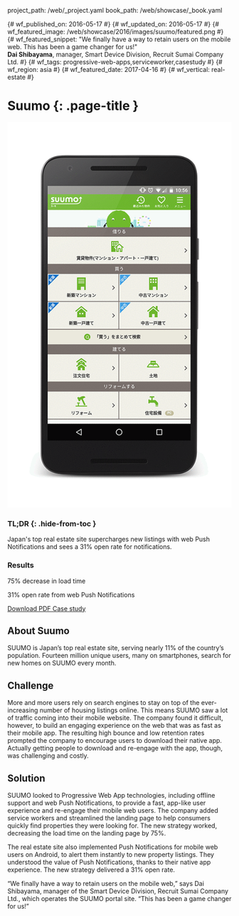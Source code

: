 project_path: /web/_project.yaml
book_path: /web/showcase/_book.yaml

{# wf_published_on: 2016-05-17 #}
{# wf_updated_on: 2016-05-17 #}
{# wf_featured_image: /web/showcase/2016/images/suumo/featured.png #}
{# wf_featured_snippet: "We finally have a way to retain users on the mobile web. This has been a game changer for us!"<br><b>Dai Shibayama</b>, manager, Smart Device Division, Recruit Sumai Company Ltd. #}
{# wf_tags: progressive-web-apps,serviceworker,casestudy #}
{# wf_region: asia #}
{# wf_featured_date: 2017-04-16 #}
{# wf_vertical: real-estate #}

# Suumo {: .page-title }

<img src="images/suumo/suumo_framed.gif" class="attempt-right">

### TL;DR {: .hide-from-toc }

Japan's top real estate site supercharges new listings with web Push
Notifications and sees a 31% open rate for notifications.

### Results

<span class="compare-yes"></span> 75% decrease in load time

<span class="compare-yes"></span> 31% open rate from web Push Notifications

<a class="button button-primary" href="pdfs/suumo.pdf">
  Download PDF Case study
</a>

## About Suumo

SUUMO is Japan’s top real estate site, serving nearly 11% of the country’s 
population. Fourteen million unique users, many on smartphones, search for
new homes on SUUMO every month.

## Challenge

More and more users rely on search engines to stay on top of the
ever-increasing number of housing listings online. This means SUUMO saw a lot
of traffic coming into their mobile website. The company found it difficult,
however, to build an engaging experience on the web that was as fast as their
mobile app. The resulting high bounce and low retention rates prompted the
company to encourage users to download their native app. Actually getting
people to download and re-engage with the app, though, was challenging and
costly. 


## Solution

SUUMO looked to Progressive Web App technologies, including offline support
and web Push Notifications, to provide a fast, app-like user experience and
re-engage their mobile web users. The company added service workers and
streamlined the landing page to help consumers quickly find properties they
were looking for. The new strategy worked, decreasing the load time on the
landing page by 75%.

The real estate site also implemented Push Notifications for mobile web
users on Android, to alert them instantly to new property listings. They
understood the value of Push Notifications, thanks to their native app
experience. The new strategy delivered a 31% open rate. 

“We finally have a way to retain users on the mobile web,” says Dai
Shibayama, manager of the Smart Device Division, Recruit Sumai Company Ltd.,
which operates the SUUMO portal site. “This has been a game changer for us!” 

